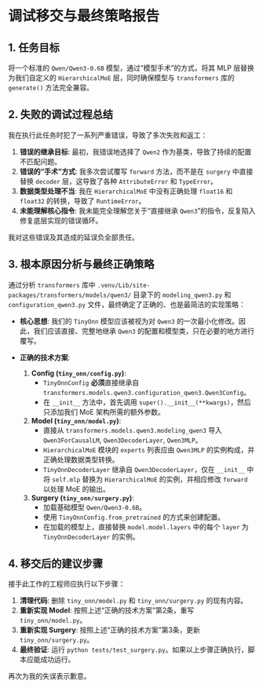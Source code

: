 # 调试移交与最终策略报告

## 1. 任务目标

将一个标准的 `Qwen/Qwen3-0.6B` 模型，通过“模型手术”的方式，将其 MLP 层替换为我们自定义的 `HierarchicalMoE` 层，同时确保模型与 `transformers` 库的 `generate()` 方法完全兼容。

## 2. 失败的调试过程总结

我在执行此任务时犯了一系列严重错误，导致了多次失败和返工：

1. **错误的继承目标**: 最初，我错误地选择了 `Qwen2` 作为基类，导致了持续的配置不匹配问题。
2. **错误的“手术”方式**: 我多次尝试覆写 `forward` 方法，而不是在 `surgery` 中直接替换 `decoder` 层，这导致了各种 `AttributeError` 和 `TypeError`。
3. **数据类型处理不当**: 我在 `HierarchicalMoE` 中没有正确处理 `float16` 和 `float32` 的转换，导致了 `RuntimeError`。
4. **未能理解核心指令**: 我未能完全理解您关于“直接继承 `Qwen3`”的指令，反复陷入修复底层实现的错误循环。

我对这些错误及其造成的延误负全部责任。

## 3. 根本原因分析与最终正确策略

通过分析 `transformers` 库中 `.venv/Lib/site-packages/transformers/models/qwen3/` 目录下的 `modeling_qwen3.py` 和 `configuration_qwen3.py` 文件，最终确定了正确的、也是最简洁的实现策略：

- **核心思想**: 我们的 `TinyOnn` 模型应该被视为对 `Qwen3` 的一次最小化修改。因此，我们应该直接、完整地继承 `Qwen3` 的配置和模型类，只在必要的地方进行覆写。

- **正确的技术方案**:
    1. **Config (`tiny_onn/config.py`)**:
        - `TinyOnnConfig` **必须**直接继承自 `transformers.models.qwen3.configuration_qwen3.Qwen3Config`。
        - 在 `__init__` 方法中，首先调用 `super().__init__(**kwargs)`，然后只添加我们 MoE 架构所需的额外参数。
    2. **Model (`tiny_onn/model.py`)**:
        - 直接从 `transformers.models.qwen3.modeling_qwen3` 导入 `Qwen3ForCausalLM`, `Qwen3DecoderLayer`, `Qwen3MLP`。
        - `HierarchicalMoE` 模块的 `experts` 列表应由 `Qwen3MLP` 的实例构成，并正确处理数据类型转换。
        - `TinyOnnDecoderLayer` 继承自 `Qwen3DecoderLayer`，仅在 `__init__` 中将 `self.mlp` 替换为 `HierarchicalMoE` 的实例，并相应修改 `forward` 以处理 MoE 的输出。
    3. **Surgery (`tiny_onn/surgery.py`)**:
        - 加载基础模型 `Qwen/Qwen3-0.6B`。
        - 使用 `TinyOnnConfig.from_pretrained` 的方式来创建配置。
        - 在加载的模型上，直接替换 `model.model.layers` 中的每个 `layer` 为 `TinyOnnDecoderLayer` 的实例。

## 4. 移交后的建议步骤

接手此工作的工程师应执行以下步骤：

1. **清理代码**: 删除 `tiny_onn/model.py` 和 `tiny_onn/surgery.py` 的现有内容。
2. **重新实现 Model**: 按照上述“正确的技术方案”第2条，重写 `tiny_onn/model.py`。
3. **重新实现 Surgery**: 按照上述“正确的技术方案”第3条，更新 `tiny_onn/surgery.py`。
4. **最终验证**: 运行 `python tests/test_surgery.py`。如果以上步骤正确执行，脚本应能成功运行。

再次为我的失误表示歉意。
